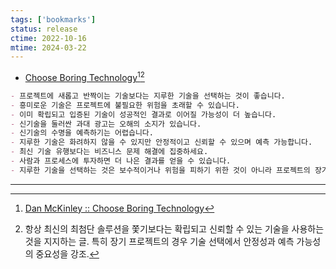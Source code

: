```yaml
---
tags: ['bookmarks']
status: release
ctime: 2022-10-16
mtime: 2024-03-22
---
```


- [Choose Boring Technology](https://boringtechnology.club/)[^222-1][^222-2]

```md
- 프로젝트에 새롭고 반짝이는 기술보다는 지루한 기술을 선택하는 것이 좋습니다.
- 흥미로운 기술은 프로젝트에 불필요한 위험을 초래할 수 있습니다.
- 이미 확립되고 입증된 기술이 성공적인 결과로 이어질 가능성이 더 높습니다.
- 신기술을 둘러싼 과대 광고는 오해의 소지가 있습니다.
- 신기술의 수명을 예측하기는 어렵습니다.
- 지루한 기술은 화려하지 않을 수 있지만 안정적이고 신뢰할 수 있으며 예측 가능합니다.
- 최신 기술 유행보다는 비즈니스 문제 해결에 집중하세요.
- 사람과 프로세스에 투자하면 더 나은 결과를 얻을 수 있습니다.
- 지루한 기술을 선택하는 것은 보수적이거나 위험을 피하기 위한 것이 아니라 프로젝트의 장기적인 성공을 우선시하는 정보에 입각한 결정을 내리기 위한 것입니다.
```

---

[^222-1]: [Dan McKinley :: Choose Boring Technology](https://mcfunley.com/choose-boring-technology)
[^222-2]: 항상 최신의 최첨단 솔루션을 쫓기보다는 확립되고 신뢰할 수 있는 기술을 사용하는 것을 지지하는 글. 특히 장기 프로젝트의 경우 기술 선택에서 안정성과 예측 가능성의 중요성을 강조.
